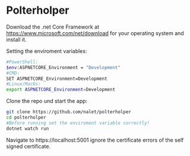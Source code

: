 # Polterholper

Download the .net Core Framework at https://www.microsoft.com/net/download for your operating system and install it.

Setting the enviroment variables:

```bash
#PowerShell:
$env:ASPNETCORE_Environment = "Development"
#CMD:
SET ASPNETCORE_Environment=Development
#Linux/MacOs:
export ASPNETCORE_Environment=Development
```

Clone the repo und start the app:

```bash
git clone https://github.com/nalet/polterholper
cd polterholper
#Before running set the enviroment variable correctly! 
dotnet watch run
```

Navigate to https://localhost:5001 ignore the certificate errors of the self signed certificate.

